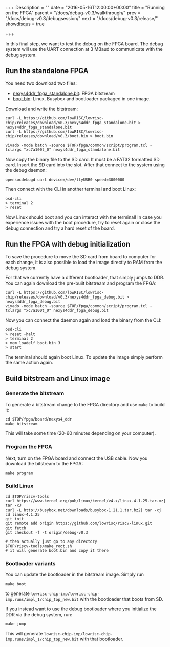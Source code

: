 +++
Description = ""
date = "2016-05-16T12:00:00+00:00"
title = "Running on the FPGA"
parent = "/docs/debug-v0.3/walkthrough/"
prev = "/docs/debug-v0.3/debugsession/"
next = "/docs/debug-v0.3/release/"
showdisqus = true

+++

In this final step, we want to test the debug on the FPGA board. The
debug system will use the UART connection at 3 MBaud to communicate
with the debug system.

## Run the standalone FPGA

You need two download two files:

 * [nexys4ddr_fpga_standalone.bit](https://github.com/lowRISC/lowrisc-chip/releases/download/v0.3/nexys4ddr_fpga_standalone.bit):
   FPGA bitstream
 * [boot.bin](https://github.com/lowRISC/lowrisc-chip/releases/download/v0.3/boot.bin):
   Linux, Busybox and bootloader packaged in one image.

Download and write the bitstream:

    curl -L https://github.com/lowRISC/lowrisc-chip/releases/download/v0.3/nexys4ddr_fpga_standalone.bit > nexys4ddr_fpga_standalone.bit
    curl -L https://github.com/lowRISC/lowrisc-chip/releases/download/v0.3/boot.bin > boot.bin
	
    vivado -mode batch -source $TOP/fpga/common/script/program.tcl -tclargs "xc7a100t_0" nexys4ddr_fpga_standalone.bit

Now copy the binary file to the SD card. It must be a FAT32 formatted
SD card. Insert the SD card into the slot. After that connect to the
system using the debug daemon:

    opensocdebugd uart device=/dev/ttyUSB0 speed=3000000

Then connect with the CLI in another terminal and boot Linux:

    osd-cli
    > terminal 2
	> reset

Now Linux should boot and you can interact with the terminal! In case
you experience issues with the boot procedure, try to reset again or
close the debug connection and try a hard reset of the board.

## Run the FPGA with debug initialization

To save the procedure to move the SD card from board to computer for
each change, it is also possible to load the image directly to RAM
from the debug system.

For that we currently have a different bootloader, that simply jumps
to DDR. You can again download the pre-built bitstream and program the
FPGA:

    curl -L https://github.com/lowRISC/lowrisc-chip/releases/download/v0.3/nexys4ddr_fpga_debug.bit > nexys4ddr_fpga_debug.bit
	vivado -mode batch -source $TOP/fpga/common/script/program.tcl -tclargs "xc7a100t_0" nexys4ddr_fpga_debug.bit

Now you can connect the daemon again and load the binary from the CLI:

    osd-cli
    > reset -halt
    > terminal 2
    > mem loadelf boot.bin 3
	> start

The terminal should again boot Linux. To update the image simply
perform the same action again.

## Build bitstream and Linux image

### Generate the bitstream

To generate a bitstream change to the FPGA directory and use `make` to
build it:

    cd $TOP/fpga/board/nexys4_ddr
    make bitstream

This will take some time (20-60 minutes depending on your
computer).

### Program the FPGA

Next, turn on the FPGA board and connect the USB cable. Now you
download the bitstream to the FPGA:

    make program

### Build Linux

    cd $TOP/riscv-tools
    curl https://www.kernel.org/pub/linux/kernel/v4.x/linux-4.1.25.tar.xz| tar -xJ
    curl -L http://busybox.net/downloads/busybox-1.21.1.tar.bz2| tar -xj
    cd linux-4.1.25
    git init
    git remote add origin https://github.com/lowrisc/riscv-linux.git
    git fetch
    git checkout -f -t origin/debug-v0.3

    # then actually just go to any directory
    $TOP/riscv-tools/make_root.sh
    # it will generate boot.bin and copy it there

### Bootloader variants

You can update the bootloader in the bitstream image. Simply run

    make boot

to generate
`lowrisc-chip-imp/lowrisc-chip-imp.runs/impl_1/chip_top_new.bit` with
the bootloader that boots from SD.

If you instead want to use the debug bootloader where you initialize
the DDR via the debug system, run:

    make jump

This will generate
`lowrisc-chip-imp/lowrisc-chip-imp.runs/impl_1/chip_top_new.bit` with
that bootloader.
